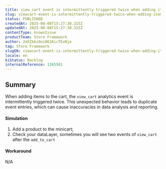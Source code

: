 ```yaml
---
title: view_cart event is intermittently triggered twice when adding items to the minicart
slug: viewcart-event-is-intermittently-triggered-twice-when-adding-items-to-the-minicart
status: PUBLISHED
createdAt: 2025-08-08T15:27:30.315Z
updatedAt: 2025-08-08T15:27:30.315Z
contentType: knownIssue
productTeam: Store Framework
author: 2mXZkbi0oi061KicTExNjo
tag: Store Framework
slugEN: viewcart-event-is-intermittently-triggered-twice-when-adding-items-to-the-minicart
locale: en
kiStatus: Backlog
internalReference: 1265581
---
```


## Summary


When adding items to the cart, the `view_cart` analytics event is intermittently triggered twice. This unexpected behavior leads to duplicate event entries, which can cause inaccuracies in data analysis and reporting.


#### Simulation


1. Add a product to the minicart;
2. Check your dataLayer, sometimes you will see two events of `view_cart` after the `add_to_cart`


#### Workaround


N/A



